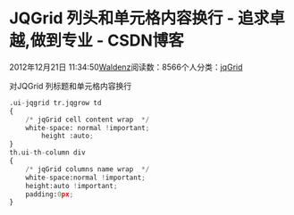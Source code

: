 
# JQGrid 列头和单元格内容换行 - 追求卓越,做到专业 - CSDN博客


2012年12月21日 11:34:50[Waldenz](https://me.csdn.net/enter89)阅读数：8566个人分类：[jqGrid																](https://blog.csdn.net/enter89/article/category/1309802)


对JQGrid 列标题和单元格内容换行

```python
.ui-jqgrid tr.jqgrow td 
{
	/* jqGrid cell content wrap  */
	white-space: normal !important;
        height :auto;
}
th.ui-th-column div
{
	/* jqGrid columns name wrap  */
	white-space:normal !important;
	height:auto !important;
	padding:0px;
}
```



